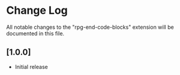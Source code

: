 # Change Log

All notable changes to the "rpg-end-code-blocks" extension will be documented in this file.

## [1.0.0]

- Initial release